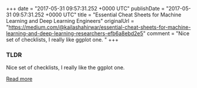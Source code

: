 +++
date = "2017-05-31 09:57:31.252 +0000 UTC"
publishDate = "2017-05-31 09:57:31.252 +0000 UTC"
title = "Essential Cheat Sheets for Machine Learning and Deep Learning Engineers"
originalUrl = "https://medium.com/@kailashahirwar/essential-cheat-sheets-for-machine-learning-and-deep-learning-researchers-efb6a8ebd2e5"
comment = "Nice set of checklists, I really like ggplot one. "
+++

### TLDR

Nice set of checklists, I really like the ggplot one. 

[Read more](https://medium.com/@kailashahirwar/essential-cheat-sheets-for-machine-learning-and-deep-learning-researchers-efb6a8ebd2e5)
